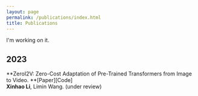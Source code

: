 ```yaml
---
layout: page
permalink: /publications/index.html
title: Publications
---
```


I'm working on it.

## 2023

**ZeroI2V: Zero-Cost Adaptation of Pre-Trained Transformers from Image to Video. **[Paper][Code] <br>
**Xinhao Li**, Limin Wang. (under review) 